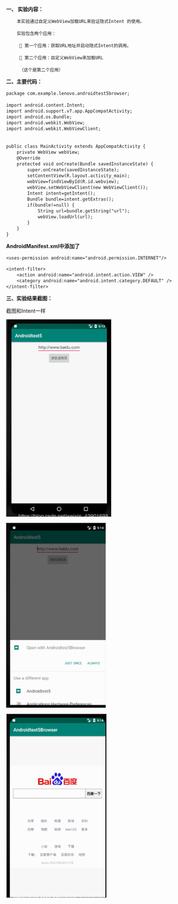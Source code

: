 
**一、 实验内容：**

        本实验通过自定义WebView加载URL来验证隐式Intent 的使用。
        
        实验包含两个应用：
        
          第一个应用：获取URL地址并启动隐式Intent的调用。
         
          第二个应用：自定义WebView来加载URL

         （这个是第二个应用）
         
**二、主要代码：**

```
package com.example.lenovo.androidtest5browser;

import android.content.Intent;
import android.support.v7.app.AppCompatActivity;
import android.os.Bundle;
import android.webkit.WebView;
import android.webkit.WebViewClient;


public class MainActivity extends AppCompatActivity {
    private WebView webView;
    @Override
    protected void onCreate(Bundle savedInstanceState) {
        super.onCreate(savedInstanceState);
        setContentView(R.layout.activity_main);
        webView=findViewById(R.id.webview);
        webView.setWebViewClient(new WebViewClient());
        Intent intent=getIntent();
        Bundle bundle=intent.getExtras();
        if(bundle!=null) {
            String url=bundle.getString("url");
            webView.loadUrl(url);
        }
    }
}
```

**AndroidManifest.xml中添加了**
```
<uses-permission android:name="android.permission.INTERNET"/>
```
```
<intent-filter>
    <action android:name="android.intent.action.VIEW" />
    <category android:name="android.intent.category.DEFAULT" />
</intent-filter>
```
**三、实验结果截图：**

截图和Intent一样

![image](https://github.com/TheEndofAbyss/Intent-browser/blob/master/image/5.1.png)

![image](https://github.com/TheEndofAbyss/Intent-browser/blob/master/image/5.2.png)

![image](https://github.com/TheEndofAbyss/Intent-browser/blob/master/image/5.3.png)


















